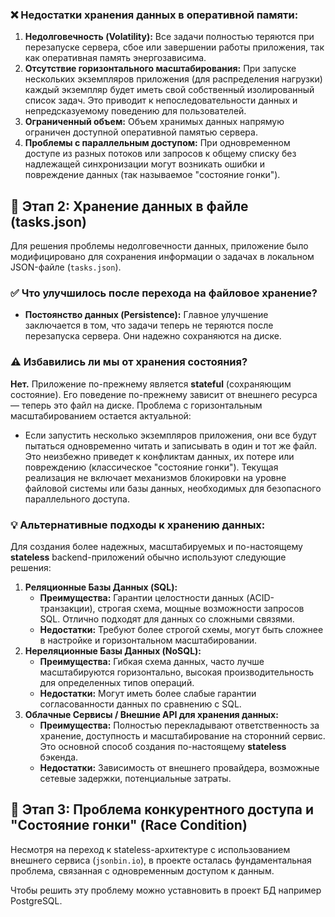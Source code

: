 ### ❌ Недостатки хранения данных в оперативной памяти:

1.  **Недолговечность (Volatility):** Все задачи полностью теряются при перезапуске сервера, сбое или завершении работы приложения, так как оперативная память энергозависима.
2.  **Отсутствие горизонтального масштабирования:** При запуске нескольких экземпляров приложения (для распределения нагрузки) каждый экземпляр будет иметь свой собственный изолированный список задач. Это приводит к непоследовательности данных и непредсказуемому поведению для пользователей.
3.  **Ограниченный объем:** Объем хранимых данных напрямую ограничен доступной оперативной памятью сервера.
4.  **Проблемы с параллельным доступом:** При одновременном доступе из разных потоков или запросов к общему списку без надлежащей синхронизации могут возникать ошибки и повреждение данных (так называемое "состояние гонки").

## 💾 Этап 2: Хранение данных в файле (tasks.json)

Для решения проблемы недолговечности данных, приложение было модифицировано для сохранения информации о задачах в локальном JSON-файле (`tasks.json`).

### ✅ Что улучшилось после перехода на файловое хранение?

*   **Постоянство данных (Persistence):** Главное улучшение заключается в том, что задачи теперь не теряются после перезапуска сервера. Они надежно сохраняются на диске.

### ⚠️ Избавились ли мы от хранения состояния?

**Нет.** Приложение по-прежнему является **stateful** (сохраняющим состояние). Его поведение по-прежнему зависит от внешнего ресурса — теперь это файл на диске. Проблема с горизонтальным масштабированием остается актуальной:

*   Если запустить несколько экземпляров приложения, они все будут пытаться одновременно читать и записывать в один и тот же файл. Это неизбежно приведет к конфликтам данных, их потере или повреждению (классическое "состояние гонки"). Текущая реализация не включает механизмов блокировки на уровне файловой системы или базы данных, необходимых для безопасного параллельного доступа.

### 💡 Альтернативные подходы к хранению данных:

Для создания более надежных, масштабируемых и по-настоящему **stateless** backend-приложений обычно используют следующие решения:

1.  **Реляционные Базы Данных (SQL):**
    *   **Преимущества:** Гарантии целостности данных (ACID-транзакции), строгая схема, мощные возможности запросов SQL. Отлично подходят для данных со сложными связями.
    *   **Недостатки:** Требуют более строгой схемы, могут быть сложнее в настройке и горизонтальном масштабировании.
2.  **Нереляционные Базы Данных (NoSQL):**
    *   **Преимущества:** Гибкая схема данных, часто лучше масштабируются горизонтально, высокая производительность для определенных типов операций.
    *   **Недостатки:** Могут иметь более слабые гарантии согласованности данных по сравнению с SQL.
3.  **Облачные Сервисы / Внешние API для хранения данных:**
    *   **Преимущества:** Полностью перекладывают ответственность за хранение, доступность и масштабирование на сторонний сервис. Это основной способ создания по-настоящему **stateless** бэкенда.
    *   **Недостатки:** Зависимость от внешнего провайдера, возможные сетевые задержки, потенциальные затраты.

## 🏁 Этап 3: Проблема конкурентного доступа и "Состояние гонки" (Race Condition)

Несмотря на переход к stateless-архитектуре с использованием внешнего сервиса (`jsonbin.io`), в проекте осталась фундаментальная проблема, связанная с одновременным доступом к данным.


Чтобы решить эту проблему можно уставновить в проект БД например PostgreSQL.

